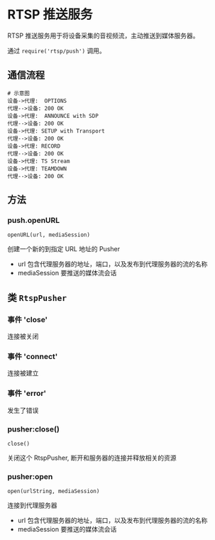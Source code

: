 # RTSP 推送服务

RTSP 推送服务用于将设备采集的音视频流，主动推送到媒体服务器。

通过 `require('rtsp/push')` 调用。

## 通信流程

```seq
# 示意图
设备->代理:  OPTIONS
代理-->设备: 200 OK
设备->代理:  ANNOUNCE with SDP
代理-->设备: 200 OK
设备->代理: SETUP with Transport
代理-->设备: 200 OK
设备->代理: RECORD
代理-->设备: 200 OK
设备->代理: TS Stream
设备->代理: TEAMDOWN
代理-->设备: 200 OK
```

## 方法

### push.openURL

    openURL(url, mediaSession)

创建一个新的到指定 URL 地址的 Pusher

- url 包含代理服务器的地址，端口，以及发布到代理服务器的流的名称
- mediaSession 要推送的媒体流会话

## 类 `RtspPusher`

### 事件 'close'

连接被关闭

### 事件 'connect'

连接被建立

### 事件 'error'

发生了错误

### pusher:close()

    close()

关闭这个 RtspPusher, 断开和服务器的连接并释放相关的资源

### pusher:open

    open(urlString, mediaSession)

连接到代理服务器

- url 包含代理服务器的地址，端口，以及发布到代理服务器的流的名称
- mediaSession 要推送的媒体流会话
